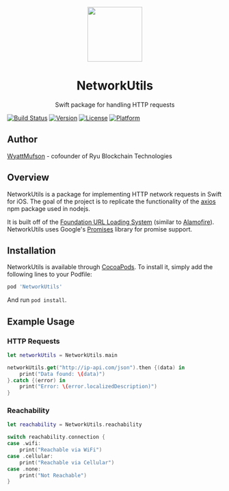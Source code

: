 <p align="center">
<img
src="https://s3.amazonaws.com/ryu-logos/RyuIcon128x128.png"
width="128px;">
</p>

<h1 align="center">NetworkUtils</h1>
<p align="center">
Swift package for handling HTTP requests
</p>

[![Build Status](https://travis-ci.com/Ryucoin/NetworkUtils.svg?branch=master)](https://travis-ci.com/Ryucoin/NetworkUtils)
[![Version](https://img.shields.io/cocoapods/v/NetworkUtils.svg?style=flat)](https://cocoapods.org/pods/NetworkUtils)
[![License](https://img.shields.io/cocoapods/l/NetworkUtils.svg?style=flat)](./LICENSE)
[![Platform](https://img.shields.io/cocoapods/p/NetworkUtils.svg?style=flat)](https://cocoapods.org/pods/NetworkUtils)

## Author

[WyattMufson](mailto:wyatt@ryucoin.com) - cofounder of Ryu Blockchain Technologies

## Overview

NetworkUtils is a package for implementing HTTP network requests in Swift for iOS. The goal of the project is to replicate the functionality of the [axios](https://github.com/axios/axios) npm package used in nodejs.

It is built off of the [Foundation URL Loading System](https://developer.apple.com/documentation/foundation/url_loading_system) (similar to [Alamofire](https://github.com/Alamofire/Alamofire)). NetworkUtils uses Google's [Promises](https://github.com/google/promises) library for promise support.

## Installation

NetworkUtils is available through [CocoaPods](https://cocoapods.org). To install
it, simply add the following lines to your Podfile:

```ruby
pod 'NetworkUtils'
```

And run ```pod install```.

## Example Usage

### HTTP Requests
```swift
let networkUtils = NetworkUtils.main

networkUtils.get("http://ip-api.com/json").then {(data) in
    print("Data found: \(data)")
}.catch {(error) in
    print("Error: \(error.localizedDescription)")
}
```

### Reachability
```swift
let reachability = NetworkUtils.reachability

switch reachability.connection {
case .wifi:
    print("Reachable via WiFi")
case .cellular:
    print("Reachable via Cellular")
case .none:
    print("Not Reachable")
}
```
